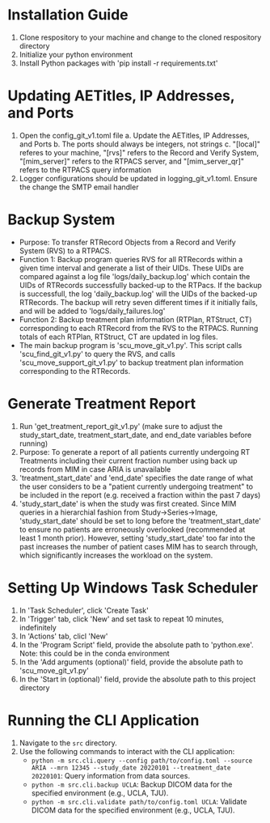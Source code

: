 # Installation Guide
1. Clone respository to your machine and change to the cloned respository directory
2. Initialize your python environment
3. Install Python packages with
'pip install -r requirements.txt'

# Updating AETitles, IP Addresses, and Ports
1. Open the config_git_v1.toml file
    a. Update the AETitles, IP Addresses, and Ports
    b. The ports should always be integers, not strings
    c. "[local]" referes to your machine, "[rvs]" refers to the Record and Verify System, "[mim_server]" refers to the RTPACS server,   and "[mim_server_qr]" refers to the RTPACS query information
2. Logger configurations should be updated in logging_git_v1.toml. Ensure the change the SMTP email handler

# Backup System
- Purpose: To transfer RTRecord Objects from a Record and Verify System (RVS) to a RTPACS.
- Function 1: Backup program queries RVS for all RTRecords within a given time interval and generate a list of their UIDs. These UIDs are compared against a log file 'logs/daily_backup.log' which contain the UIDs of RTRecords successfully backed-up to the RTPacs. If the backup is successfull, the log 'daily_backup.log' will the UIDs of the backed-up RTRecords. The backup will retry seven different times if it initially fails, and will be added to 'logs/daily_failures.log'
- Function 2: Backup treatment plan information (RTPlan, RTStruct, CT) corresponding to each RTRecord from the RVS to the RTPACS. Running totals of each RTPlan, RTStruct, CT are updated in log files.
- The main backup program is 'scu_move_git_v1.py'. This script calls 'scu_find_git_v1.py' to query the RVS, and calls 'scu_move_support_git_v1.py' to backup treatment plan information corresponding to the RTRecords.

# Generate Treatment Report
1. Run 'get_treatment_report_git_v1.py' (make sure to adjust the study_start_date, treatment_start_date, and end_date variables before running)
2. Purpose: To generate a report of all patients currently undergoing RT Treatments including their current fraction number using back up records from MIM in case ARIA is unavailable
3. 'treatment_start_date' and 'end_date' specifies the date range of what the user considers to be a "patient currently undergoing treatment" to be included in the report (e.g. received a fraction within the past 7 days)
4. 'study_start_date' is when the study was first created. Since MIM queries in a hierarchial fashion from Study->Series->Image, 'study_start_date' should be set to long before the 'treatment_start_date' to ensure no patients are erroneously overlooked (recommended at least 1 month prior). However, setting 'study_start_date' too far into the past increases the number of patient cases MIM has to search through, which significantly increases the workload on the system.

# Setting Up Windows Task Scheduler
1. In 'Task Scheduler', click 'Create Task'
2. In 'Trigger' tab, click 'New' and set task to repeat 10 minutes, indefinitely
3. In 'Actions' tab, clicl 'New'
4. In the 'Program Script' field, provide the absolute path to 'python.exe'. Note: this could be in the conda environment
5. In the 'Add arguments (optional)' field, provide the absolute path to 'scu_move_git_v1.py'
6. In the 'Start in (optional)' field, provide the absolute path to this project directory

# Running the CLI Application
1. Navigate to the `src` directory.
2. Use the following commands to interact with the CLI application:
   - `python -m src.cli.query --config path/to/config.toml --source ARIA --mrn 12345 --study_date 20220101 --treatment_date 20220101`: Query information from data sources.
   - `python -m src.cli.backup UCLA`: Backup DICOM data for the specified environment (e.g., UCLA, TJU).
   - `python -m src.cli.validate path/to/config.toml UCLA`: Validate DICOM data for the specified environment (e.g., UCLA, TJU).

